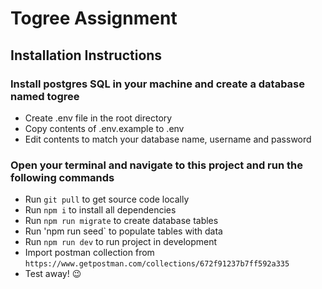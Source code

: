 # Togree Assignment

## Installation Instructions

### Install postgres SQL in your machine and create a database named togree
- Create .env file in the root directory
- Copy contents of .env.example to .env
- Edit contents to match your database name, username and password

### Open your terminal and navigate to this project and run the following commands

- Run `git pull` to get source code locally
- Run `npm i` to install all dependencies
- Run `npm run migrate` to create database tables
- Run 'npm run seed` to populate tables with data
- Run `npm run dev` to run project in development
- Import postman collection from `https://www.getpostman.com/collections/672f91237b7ff592a335`
- Test away! :wink:

